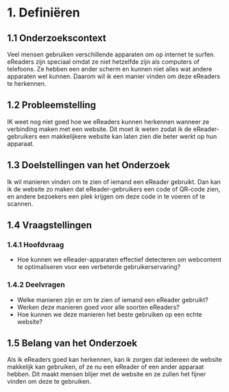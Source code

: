 # 1. Definiëren

## 1.1 Onderzoekscontext
Veel mensen gebruiken verschillende apparaten om op internet te surfen. eReaders zijn speciaal omdat ze niet hetzelfde zijn als computers of telefoons. Ze hebben een ander scherm en kunnen niet alles wat andere apparaten wel kunnen. Daarom wil ik een manier vinden om deze eReaders te herkennen.

## 1.2 Probleemstelling
IK weet nog niet goed hoe we eReaders kunnen herkennen wanneer ze verbinding maken met een website. Dit moet ik weten zodat ik de eReader-gebruikers een makkelijkere website kan laten zien die beter werkt op hun apparaat.

## 1.3 Doelstellingen van het Onderzoek
Ik wil manieren vinden om te zien of iemand een eReader gebruikt. Dan kan ik de website zo maken dat eReader-gebruikers een code of QR-code zien, en andere bezoekers een plek krijgen om deze code in te voeren of te scannen.

## 1.4 Vraagstellingen
### 1.4.1 Hoofdvraag
- Hoe kunnen we eReader-apparaten effectief detecteren om webcontent te optimaliseren voor een verbeterde gebruikerservaring?

### 1.4.2 Deelvragen
- Welke manieren zijn er om te zien of iemand een eReader gebruikt?
- Werken deze manieren goed voor alle soorten eReaders?
- Hoe kunnen we deze manieren het beste gebruiken op een echte website?

## 1.5 Belang van het Onderzoek
Als ik eReaders goed kan herkennen, kan ik zorgen dat iedereen de website makkelijk kan gebruiken, of ze nu een eReader of een ander apparaat hebben. Dit maakt mensen blijer met de website en ze zullen het fijner vinden om deze te gebruiken.

